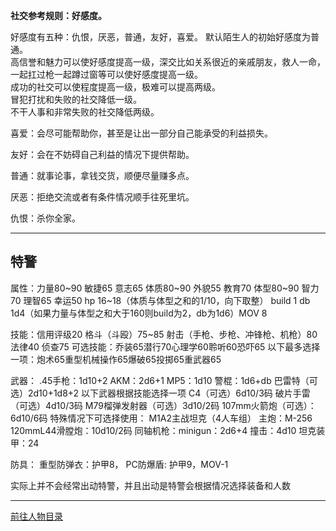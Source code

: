 
**社交参考规则：好感度。**

好感度有五种：仇恨，厌恶，普通，友好，喜爱。
默认陌生人的初始好感度为普通。  
高信誉和魅力可以使好感度提高一级，深交比如关系很近的亲戚朋友，救人一命，一起扛过枪一起蹲过窗等可以使好感度提高一级。  
成功的社交可以使程度提高一级，极难可以提高两级。  
冒犯打扰和失败的社交降低一级。  
不干人事和非常失败的社交降低两级。  

喜爱：会尽可能帮助你，甚至是让出一部分自己能承受的利益损失。

友好：会在不妨碍自己利益的情况下提供帮助。

普通：就事论事，拿钱交货，顺便尽量赚多点。

厌恶：拒绝交流或者有条件情况顺手往死里坑。

仇恨：杀你全家。

---
## 特警

属性：力量80~90 敏捷65 意志65 体质80~90 外貌55 教育70 体型80~90 智力70 理智65 幸运50 hp 16~18（体质与体型之和的1/10，向下取整） build 1 db 1d4（如果力量与体型之和大于160则build为2，db为1d6）MOV 8

技能：信用评级20 格斗（斗殴）75~85 射击（手枪、步枪、冲锋枪、机枪）80 法律40 侦查75
可选技能：乔装65潜行70心理学60聆听60恐吓65
以下最多选择一项：炮术65重型机械操作65爆破65投掷65重武器65

武器：
.45手枪：1d10+2
AKM：2d6+1
MP5：1d10
警棍：1d6+db
巴雷特（可选）2d10+1d8+2
以下武器根据技能选择一项
C4（可选）6d10/3码
破片手雷（可选）4d10/3码
M79榴弹发射器（可选）3d10/2码
107mm火箭炮（可选）：6d10/6码
特殊情况下可选择使用：
M1A2主战坦克（4人车组）
主炮：M-256 120mmL44滑膛炮：10d10/2码
同轴机枪：minigun：2d6+4
撞击：4d10
坦克装甲：24

防具：
重型防弹衣：护甲8，
PC防爆盾: 护甲9，MOV-1

实际上并不会经常出动特警，并且出动是特警会根据情况选择装备和人数

---

[前往人物目录](../人物目录.md)